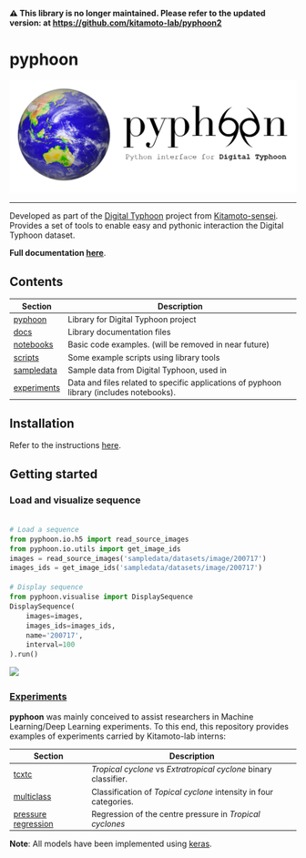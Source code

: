 **⚠️ This library is no longer maintained. Please refer to the updated version: at https://github.com/kitamoto-lab/pyphoon2**
# pyphoon

![](docs/source/_static/banner_small.png)

---

Developed as part of the [Digital Typhoon](http://digital-typhoon.org) project from [Kitamoto-sensei](http://www.nii.ac.jp/en/faculty/digital_content/kitamoto_asanobu/). 
Provides a set of tools to enable easy and pythonic interaction the Digital Typhoon dataset.


**Full documentation [here](http://lcsrg.me/pyphoon)**.


## Contents

| **Section**                | **Description**                                                                            |
|----------------------------|--------------------------------------------------------------------------------------------|
| [pyphoon](pyphooon)        | Library for Digital Typhoon project                                                        |
| [docs](docs)               | Library documentation files                                                                |
| [notebooks](notebooks)     | Basic code examples. (will be removed in near future)                                      |
| [scripts](scripts)         | Some example scripts using library tools                                                   |
| [sampledata](sampledata)   | Sample data from Digital Typhoon, used in                                                  |
| [experiments](experiments) | Data and files related to specific applications of pyphoon library (includes notebooks).   |


## Installation

Refer to the instructions [here](http://lcsrg.me/pyphoon/build/html/environment.html).
 
## Getting started

### Load and visualize sequence

```python

# Load a sequence
from pyphoon.io.h5 import read_source_images
from pyphoon.io.utils import get_image_ids
images = read_source_images('sampledata/datasets/image/200717')
images_ids = get_image_ids('sampledata/datasets/image/200717')

# Display sequence
from pyphoon.visualise import DisplaySequence
DisplaySequence(
    images=images,
    images_ids=images_ids,
    name='200717',
    interval=100
).run()
```

![](assets/201725.gif)


### [Experiments](experiments)

**pyphoon** was mainly conceived to assist researchers in Machine Learning/Deep 
Learning experiments. To this end, this repository provides examples of 
experiments carried by Kitamoto-lab interns:
 
| **Section**                                             | **Description**                                                                            |
|---------------------------------------------------------|--------------------------------------------------------------------------------------------|
| [tcxtc](experiments/tcxtc)                              | *Tropical cyclone* vs *Extratropical cyclone* binary classifier.  |
| [multiclass](experiments/multiclass)                    | Classification of *Topical cyclone* intensity in four categories. |
| [pressure regression](experiments/pressure_regression)  | Regression of the centre pressure in *Tropical cyclones*          |
 
**Note**: All models have been implemented using [keras](http://keras.io).
